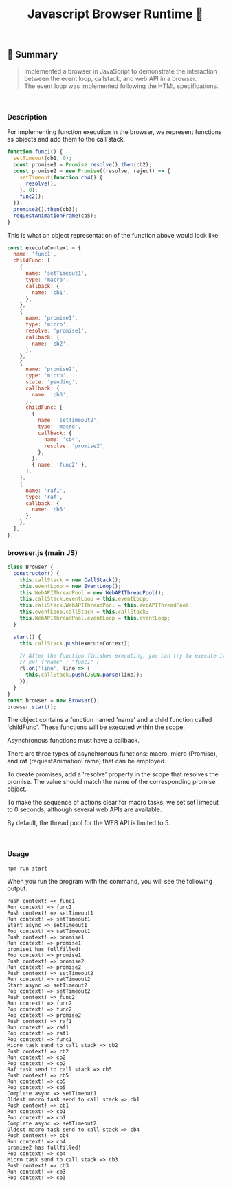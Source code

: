 <h1 align="center">Javascript Browser Runtime 👋</h1>

<br>


## :page_with_curl: ​Summary

> Implemented a browser in JavaScript to demonstrate the interaction between the event loop, callstack, and web API in a browser. <br> The event loop was implemented following the HTML specifications.
<br>



### Description

For implementing function execution in the browser, we represent functions as objects and add them to the call stack.

```javascript
function func1() {
  setTimeout(cb1, 0);
  const promise1 = Promise.resolve().then(cb2);
  const promise2 = new Promise((resolve, reject) => {
    setTimeout(function cb4() {
      resolve();
    }, 0);
    func2();
  });
  promise2().then(cb3);
  requestAnimationFrame(cb5);
}
```

This is what an object representation of the function above would look like

```javascript
const executeContext = {
  name: 'func1',
  childFunc: [
    {
      name: 'setTimeout1',
      type: 'macro',
      callback: {
        name: 'cb1',
      },
    },
    {
      name: 'promise1',
      type: 'micro',
      resolve: 'promise1',
      callback: {
        name: 'cb2',
      },
    },
    {
      name: 'promise2',
      type: 'micro',
      state: 'pending',
      callback: {
        name: 'cb3',
      },
      childFunc: [
        {
          name: 'setTimeout2',
          type: 'macro',
          callback: {
            name: 'cb4',
            resolve: 'promise2',
          },
        },
        { name: 'func2' },
      ],
    },
    {
      name: 'raf1',
      type: 'raf',
      callback: {
        name: 'cb5',
      },
    },
  ],
};

```

### browser.js (main JS)
```javascript
class Browser {
  constructor() {
    this.callStack = new CallStack();
    this.eventLoop = new EventLoop();
    this.WebAPIThreadPool = new WebAPIThreadPool();
    this.callStack.eventLoop = this.eventLoop;
    this.callStack.WebAPIThreadPool = this.WebAPIThreadPool;
    this.eventLoop.callStack = this.callStack;
    this.WebAPIThreadPool.eventLoop = this.eventLoop;
  }

  start() {
    this.callStack.push(executeContext);

    // After the function finishes executing, you can try to execute it again by entering it in JSON format into the CLI, as demonstrated in the previous example
    // ex) {"name" : "func1" }
    rl.on('line', line => {
      this.callStack.push(JSON.parse(line));
    });
  }
}
const browser = new Browser();
browser.start();
```

The object contains a function named 'name' and a child function called 'childFunc'. These functions will be executed within the scope.

Asynchronous functions must have a callback.

There are three types of asynchronous functions: macro, micro (Promise), and raf (requestAnimationFrame) that can be employed.

To create promises, add a 'resolve' property in the scope that resolves the promise. The value should match the name of the corresponding promise object.

To make the sequence of actions clear for macro tasks, we set setTimeout to 0 seconds, although several web APIs are available.

By default, the thread pool for the WEB API is limited to 5.

<br/>

### Usage
```
npm run start
```
When you run the program with the command, you will see the following output.
```
Push context! => func1
Run context! => func1
Push context! => setTimeout1
Run context! => setTimeout1
Start async => setTimeout1
Pop context! => setTimeout1
Push context! => promise1
Run context! => promise1
promise1 has fullfilled!
Pop context! => promise1
Push context! => promise2
Run context! => promise2
Push context! => setTimeout2
Run context! => setTimeout2
Start async => setTimeout2
Pop context! => setTimeout2
Push context! => func2
Run context! => func2
Pop context! => func2
Pop context! => promise2
Push context! => raf1
Run context! => raf1
Pop context! => raf1
Pop context! => func1
Micro task send to call stack => cb2
Push context! => cb2
Run context! => cb2
Pop context! => cb2
Raf task send to call stack => cb5
Push context! => cb5
Run context! => cb5
Pop context! => cb5
Complete async => setTimeout1
Oldest macro task send to call stack => cb1
Push context! => cb1
Run context! => cb1
Pop context! => cb1
Complete async => setTimeout2
Oldest macro task send to call stack => cb4
Push context! => cb4
Run context! => cb4
promise2 has fullfilled!
Pop context! => cb4
Micro task send to call stack => cb3
Push context! => cb3
Run context! => cb3
Pop context! => cb3
```
<br>




